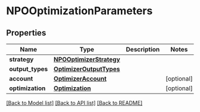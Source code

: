 # NPOOptimizationParameters


## Properties
Name | Type | Description | Notes
------------ | ------------- | ------------- | -------------
**strategy** | [**NPOOptimizerStrategy**](NPOOptimizerStrategy.md) |  | 
**output_types** | [**OptimizerOutputTypes**](OptimizerOutputTypes.md) |  | 
**account** | [**OptimizerAccount**](OptimizerAccount.md) |  | [optional] 
**optimization** | [**Optimization**](Optimization.md) |  | [optional] 

[[Back to Model list]](../README.md#documentation-for-models) [[Back to API list]](../README.md#documentation-for-api-endpoints) [[Back to README]](../README.md)


